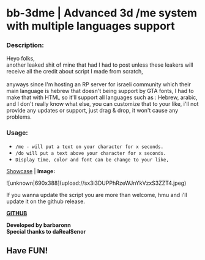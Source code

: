 <h1>bb-3dme | Advanced 3d /me system with multiple languages support</h1>

<h3>Description:</h3>
<p>Heyo folks,<br />
another leaked shit of mine that had I had to post unless these leakers will receive all the credit about script I made from scratch,<br />
<br />
anyways since I'm hosting an RP server for israeli community which their main language is hebrew that doesn't being support by GTA fonts, I had to make that with HTML so it'll support all languages such as : Hebrew, arabic, and I don't really know what else, you can customize that to your like, i'll not provide any updates or support, just drag & drop, it won't cause any problems.<br /></p>

<h3>Usage:</h4>
<ul>
<li><code class="inline">/me - will put a text on your character for x seconds.</code></li>
<li><code class="inline">/do will put a text above your character for x seconds.</code></li>
<li><code class="inline">Display time, color and font can be change to your like, </code></li>
</ul>

<p><a title="Youtube Showcase" href="https://streamable.com/1onui4" target="_blank" rel="noopener">Showcase</a> | <strong>Image:</strong></p>
![unknown|690x388](upload://sx3i3DUPPhRzeWJnYkVzxS3ZZT4.jpeg) 

If you wanna update the script you are more than welcome, hmu and i'll update it on the github release.
<p><strong><a title="GITHUB" href="https://github.com/BarBaroNN/bb-3dme" target="_blank" rel="noopener">GITHUB</a></strong></p>
<p><strong>Developed by barbaronn<br />Special thanks to daRealSenor</strong></p>
<h2>Have FUN!</h2>

